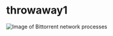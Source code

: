 # throwaway1
![Image of Bittorrent network processes](https://github.com/robinredX/ProjectBittorrent/blob/master/bittorrentprocesses.jpg)
